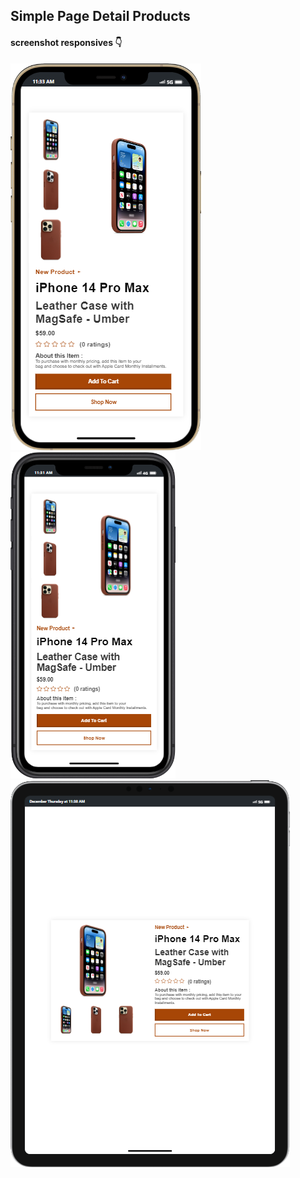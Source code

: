 ## Simple Page Detail Products 

#### screenshot responsives 👇

![](./imgs/mobile%20(1).png)
![](./imgs/mobile%20(2).png)
![](./imgs/mobile%20(3).png)
